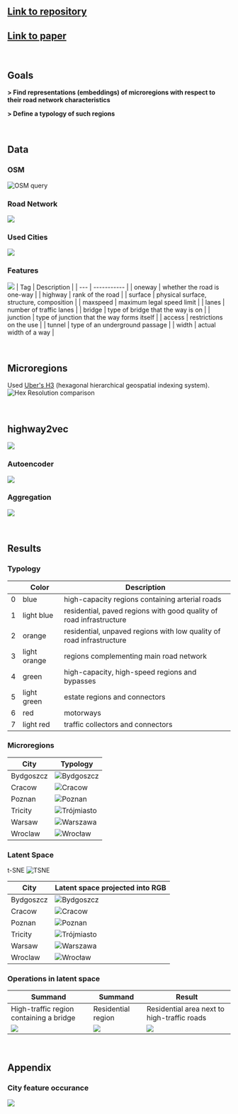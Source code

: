## [Link to repository]()
## [Link to paper]()

<br>

## Goals
 <b>> Find representations (embeddings) of microregions with respect to their road network characteristics </b>

<b>> Define a typology of such regions</b>

<br>

## Data
### OSM
![OSM query](images/osm_query.jpg)

### Road Network
![](images/wroclaw_edges.jpg)

### Used Cities
![](images/cities_europe_all.jpg)


### Features

![](images/road_example.jpg)
| Tag | Description |
| --- | ----------- |
| oneway | whether the road is one-way |
| highway | rank of the road |
| surface | physical surface, structure, composition |
| maxspeed | maximum legal speed limit |
| lanes | number of traffic lanes |
| bridge | type of bridge that the way is on |
| junction | type of junction that the way forms itself |
| access | restrictions on the use |
| tunnel | type of an underground passage |
| width | actual width of a way |

<br>

## Microregions
Used [Uber's H3](https://h3geo.org/) (hexagonal hierarchical geospatial indexing system).
![Hex Resolution comparison](images/hex_resolution_comparison.jpg)

<br>

## highway2vec
![](images/method_framework_v2.png)
### Autoencoder
![](images/autoencoder_v2.png)
### Aggregation
![](images/feature_aggregation.png)

<br>

## Results
### <b>Typology</b>
|  | Color | Description |
| ---: | ----------- | ---- |
| 0 | blue | high-capacity regions containing arterial roads |
| 1 | light blue | residential, paved regions with good quality of road infrastructure |
| 2 | orange | residential, unpaved regions with low quality of road infrastructure |
| 3 | light orange | regions complementing main road network |
| 4 | green | high-capacity, high-speed regions and bypasses |
| 5 | light green | estate regions and connectors |
| 6 | red | motorways |
| 7 | light red | traffic collectors and connectors |


### <b>Microregions</b>
| City | Typology | 
| --- | ----------- | 
| Bydgoszcz | ![Bydgoszcz](images/Bydgoszcz_hexagons.png) |
| Cracow | ![Cracow](images/Krakow_hexagons.png) |
| Poznan | ![Poznan](images/Poznan_hexagons.png) |
| Tricity | ![Trójmiasto](images/Trojmiasto_hexagons.png) |
| Warsaw | ![Warszawa](images/Warszawa_hexagons.png) |
| Wroclaw | ![Wrocław](images/Wroclaw_hexagons.png) |

### <b>Latent Space</b>
t-SNE
![TSNE](images/tsne_hexes.png)

| City | Latent space projected into RGB | 
| --- | ----------- | 
| Bydgoszcz | ![Bydgoszcz](images/Bydgoszcz.png) |
| Cracow | ![Cracow](images/Kraków.png) |
| Poznan | ![Poznan](images/Poznań.png) |
| Tricity | ![Trójmiasto](images/Trójmiasto.png) |
| Warsaw | ![Warszawa](images/Warszawa.png) |
| Wroclaw | ![Wrocław](images/Wrocław.png) |

### <b>Operations in latent space</b>

| Summand | Summand | Result |
| --- | ----------- | --- |
| High-traffic region containing a bridge | Residential region | Residential area next to high-traffic roads |
| ![](images/hex_891e2047243ffff_map.jpg) | ![](images/hex_891e2045483ffff_map.jpg) | ![](images/hex_891e24aa0bbffff_map.jpg)

<br>

## Appendix
### City feature occurance
![](images/city_feature_occurrence.svg)